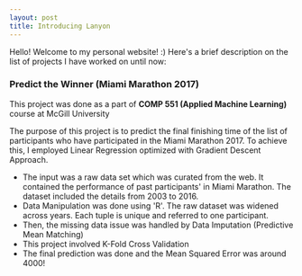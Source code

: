 ```yaml
---
layout: post
title: Introducing Lanyon
---
```


Hello! Welcome to my personal website! :)
Here's a brief description on the list of projects I have worked on until now:

### Predict the Winner (Miami Marathon 2017)

<p class="message"> This project was done as a part of <strong>COMP 551 (Applied Machine Learning)</strong> course at McGill University
</p>

The purpose of this project is to predict the final finishing time of the list of participants who have participated in the Miami Marathon 2017. To achieve this, I employed Linear Regression optimized with Gradient Descent Approach.  

* The input was a raw data set which was curated from the web. It contained the performance of past participants' in Miami Marathon. The dataset included the details from 2003 to 2016.
* Data Manipulation was done using 'R'. The raw dataset was widened across years. Each tuple is unique and referred to one participant.
* Then, the missing data issue was handled by Data Imputation (Predictive Mean Matching)
* This project involved K-Fold Cross Validation
* The final prediction was done and the Mean Squared Error was around 4000!
